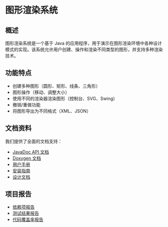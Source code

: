 # 图形渲染系统

## 概述

图形渲染系统是一个基于 Java 的应用程序，用于演示在图形渲染环境中各种设计模式的实现。该系统允许用户创建、操作和渲染不同类型的图形，并支持多种渲染技术。

## 功能特点

- 创建多种图形（圆形、矩形、线条、三角形）
- 图形操作（移动、调整大小）
- 使用不同的渲染器渲染图形（控制台、SVG、Swing）
- 撤销/重做功能
- 将图形导出为不同格式（XML、JSON）


## 文档资料

我们提供了全面的文档支持：

- [JavaDoc API 文档](javadoc/index.html)
- [Doxygen 文档](doxygen/html/index.html)
- [用户手册](../../doc/UserManual.pdf)
- [安装指南](../../doc/InstallationGuide.pdf)
- [设计文档](../../doc/DesignDocument.pdf)

## 项目报告

- [依赖项报告](dependencies.html)
- [测试结果报告](surefire-report.html)
- [代码覆盖率报告](jacoco/index.html)